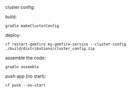 

cluster config:

build:

    gradle makeClusterConfig

deploy:

    cf restart-gemfire my-gemfire-service --cluster-config ./build/distributions/cluster_config.zip

assemble the code:

    gradle assemble

push app (no start):

    cf push --no-start


